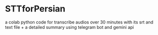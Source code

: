 # STTforPersian
a colab python code for transcribe audios over 30 minutes with its srt and text file + a detailed summary using telegram bot and gemini api

